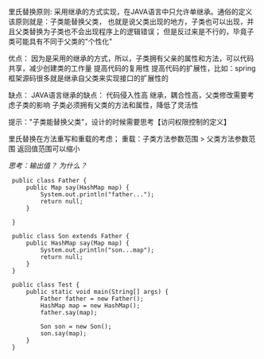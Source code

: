 里氏替换原则:
    采用继承的方式实现，在JAVA语言中只允许单继承。通俗的定义该原则就是：子类能替换父类，
也就是说父类出现的地方，子类也可以出现，并且父类替换为子类也不会出现程序上的逻辑错误；
但是反过来是不行的，毕竟子类可能具有不同于父类的"个性化"

优点：
因为是采用的继承的方式，所以，子类拥有父亲的属性和方法，可以代码共享，减少创建类的工作量
提高代码的复用性
提高代码的扩展性，比如：spring框架源码很多就是继承自父类来实现接口的扩展性的

缺点：
JAVA语言继承的缺点：
代码侵入性高
继承，耦合性高，父类修改需要考虑子类的影响
子类必须拥有父类的方法和属性，降低了灵活性

提示："子类能替换父类"，设计的时候需要思考【访问权限控制的定义】              

里氏替换在方法重写和重载的考虑；
重载：子类方法参数范围 > 父类方法参数范围
     返回值范围可以缩小 
     
*思考：输出值？ 为什么？*
     
     public class Father {
         public Map say(HashMap map) {
             System.out.println("father...");
             return null;
         }
     
     }
     
     public class Son extends Father {
         public HashMap say(Map map) {
             System.out.println("son...map");
             return null;
         }
     }
     
     public class Test {
         public static void main(String[] args) {
             Father father = new Father();
             HashMap map = new HashMap();
             father.say(map);
     
             Son son = new Son();
             son.say(map);
         }
     }
     

